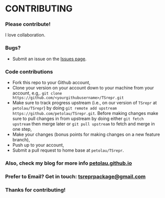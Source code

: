 # CONTRIBUTING #

### Please contribute!

I love collaboration.

### Bugs?

* Submit an issue on the [Issues page](https://github.com/PetoLau/TSrepr/issues).

### Code contributions

* Fork this repo to your Github account,
* Clone your version on your account down to your machine from your account, e.g,. `git clone https://github.com/<yourgithubusername>/TSrepr.git`
* Make sure to track progress upstream (i.e., on our version of `TSrepr` at `petolau/TSrepr`) by doing `git remote add upstream https://github.com/petolau/TSrepr.git`. Before making changes make sure to pull changes in from upstream by doing either `git fetch upstream` then merge later or `git pull upstream` to fetch and merge in one step,
* Make your changes (bonus points for making changes on a new feature branch),
* Push up to your account,
* Submit a pull request to home base at `petolau/TSrepr`.

### Also, check my blog for more info [petolau.github.io](https://petolau.github.io/)

### Prefer to Email? Get in touch: [tsreprpackage@gmail.com](mailto:tsreprpackage@gmail.com)

### Thanks for contributing!
